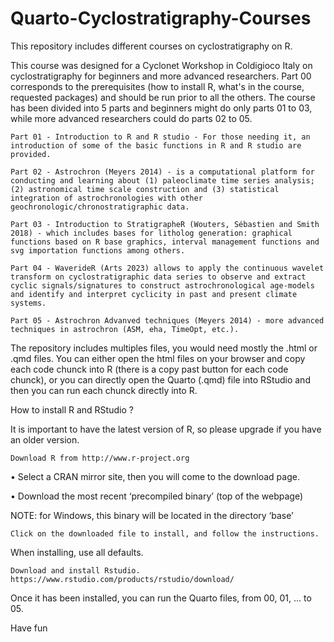 # Quarto-Cyclostratigraphy-Courses
This repository includes different courses on cyclostratigraphy on R.

This course was designed for a Cyclonet Workshop in Coldigioco Italy on cyclostratigraphy for beginners and more advanced researchers. Part 00 corresponds to the prerequisites (how to install R, what's in the course, requested packages) and should be run prior to all the others. The course has been divided into 5 parts and beginners might do only parts 01 to 03, while more advanced researchers could do parts 02 to 05. 

    Part 01 - Introduction to R and R studio - For those needing it, an introduction of some of the basic functions in R and R studio are provided.

    Part 02 - Astrochron (Meyers 2014) - is a computational platform for conducting and learning about (1) paleoclimate time series analysis; (2) astronomical time scale construction and (3) statistical integration of astrochronologies with other geochronologic/chronostratigraphic data.

    Part 03 - Introduction to StratigrapheR (Wouters, Sébastien and Smith 2018) - which includes bases for litholog generation: graphical functions based on R base graphics, interval management functions and svg importation functions among others.

    Part 04 - WaverideR (Arts 2023) allows to apply the continuous wavelet transform on cyclostratigraphic data series to observe and extract cyclic signals/signatures to construct astrochronological age-models and identify and interpret cyclicity in past and present climate systems.

    Part 05 - Astrochron Advanved techniques (Meyers 2014) - more advanced techniques in astrochron (ASM, eha, TimeOpt, etc.).

The repository includes multiples files, you would need mostly the .html or .qmd files. You can either open the html files on your browser and copy each code chunck into R (there is a copy past button for each code chunck), or you can directly open the Quarto (.qmd) file into RStudio and then you can run each chunck directly into R.


How to install R and RStudio ?

It is important to have the latest version of R, so please upgrade if you have an older version.

    Download R from http://www.r-project.org

• Select a CRAN mirror site, then you will come to the download page.

• Download the most recent ‘precompiled binary’ (top of the webpage)

NOTE: for Windows, this binary will be located in the directory ‘base’

    Click on the downloaded file to install, and follow the instructions.

When installing, use all defaults.

    Download and install Rstudio. https://www.rstudio.com/products/rstudio/download/




Once it has been installed, you can run the Quarto files, from 00, 01, ... to 05. 

Have fun
